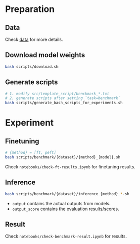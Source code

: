 # Preparation
## Data
Check [data](https://github.com/kimihiroh/timeset/blob/main/data#benchmark) for more details.

## Download model weights
```bash
bash scripts/download.sh
```
## Generate scripts
```bash
# 1. modify src/template_script/benchmark_*.txt
# 2. generate scripts after setting `task=benchmark`
bash scripts/generate_bash_scripts_for_experiments.sh
```
# Experiment
## Finetuning
```bash
# {method} = [ft, peft]
bash scripts/benchmark/{dataset}/{method}_{model}.sh
```
Check `notebooks/check-ft-results.ipynb` for finetuning results.
## Inference
```bash
bash scripts/benchmark/{dataset}/inference_{method}_*.sh
```
* `output` contains the actual outputs from models.
* `output_score` contains the evaluation results/scores.
## Result
Check `notebooks/check-benchmark-result.ipynb` for results.
